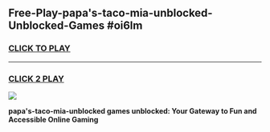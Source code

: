 
## Free-Play-papa's-taco-mia-unblocked-Unblocked-Games #oi6lm
<h3>
<a href="https://news.freeplayer.one?title=papa's-taco-mia-unblocked&ref=8M">CLICK TO PLAY</a></h3>
<hr>

<h3>
<a href="https://news.freeplayer.one?title=papa's-taco-mia-unblocked&ref=8M">CLICK 2 PLAY</a>
  
</h3>

<a href="https://news.freeplayer.one?title=papa's-taco-mia-unblocked&ref=8M"><img src="https://clearcache.store/games.png"></a>


**papa's-taco-mia-unblocked games unblocked: Your Gateway to Fun and Accessible Online Gaming**

